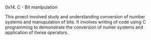 0x14. C - Bit manipulation

This proect involved study and understanding conversion of number systems and manupulation of bits. It involves writing of code using C programming to demonstrate the conversion of numer systems and application of itwise operators. 
